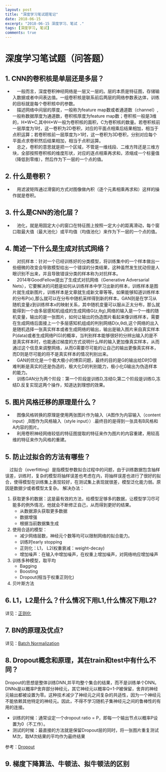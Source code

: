 ```yaml
---
layout: post
title: "深度学习笔试题笔记"
date: 2018-06-15
excerpt: "2018-06-15 深度学习、笔试 ."
tags: [深度学习, 笔试]
comments: true
---
```

# **深度学习笔试题（问答题）**

## 1. CNN的卷积核是单层还是多层？  
* &ensp;&ensp;一般而言，深度卷积神经网络是一层又一层的。层的本质是特征图，存储输入数据或者中间表达值。一组卷积核是联系前后两层的网络参数表达体，训练的目标就是每个卷积核中的参数。 
* &ensp;&ensp;描述网络中间层的厚度，一般称为feature map数或者通道数（channel）,一般称数据厚度为通道数，卷积核厚度为feature map数；卷积核一般是3维的，H\*W\*C,其中H\*W一般为卷积核的面积，C为卷积核的数量。若卷积核前一层厚度为1时，这一卷积为2D卷积，对应的平面点相乘后结果相加，相当于点积运算；若卷积核前一层厚度为>1时，这一卷积为3D卷积，分别对应每个平面点求卷积然后结果相加，相当于点积运算。  
* &ensp;&ensp;总之，卷积的意思就是把一个区域，不管是一维线段、二维方阵还是三维方块，全部按照卷积核的维度形状，对应的逐点相乘再求和，浓缩成一个标量值（降低到零维），然后作为下一层的一个点的值。 

## 2. 什么是卷积？  
* &ensp;&ensp;用滤波矩阵通过滑窗的方式对图像做內积（逐个元素相乘再求和）这样的操作就是卷积。  

## 3. 什么是CNN的池化层？  
* &ensp;&ensp;池化，就是用固定大小的窗口在特征图上按照一定大小的距离滑动，每个窗口取最大值（最大池化）或平均值（均值池化）来作为下一层的一个点的值。  

## 4. 简述一下什么是生成对抗式网络？  
* &ensp;&ensp;对抗样本：针对一个已经训练好的分类模型，将训练集中的一个样本做出一些细微的改变会导致模型给出一个错误的分类结果，这种虽然发生扰动但是人眼识别不出来，并且导致错误分类的样本称为对抗样本。  
* &ensp;&ensp;2014年GoodFellow提出了生成式对抗网络（Generative Adversarial Nets），它要解决的问题是如何从训练样本中学习出新的样本，训练样本是图片就生成新图片，训练样本是文章就生成新文章等等。如果能够知道训练样本的分布P(x),那么就可以在分布中随机采样得到新的样本。GAN则是在学习从随机变量z到训练样本x的映射关系，其中随机变量可以服从正太分布，那么就能得到一个由多层感知机组成的生成网络G(z,θg),网络的输入是一个一维的随机变量，输出的是一张图片，如何让输出的伪造图片看起来像训练样本，需要在生成网络后面接上一个多层感知机组成的判别网络D(x,θd),这个网络的出入是随机选择一张真实样本或者生成网络的输出，输出是输入图片来自真实样本P(data)或者生成网络P(G)的概率，当判别样本能够很好的分辨出输入的是不是真实样本时，也能通过梯度的方式说明什么样的输入更加像真实样本，从而通过这个信息来调整网络，从而G需要尽可能的让自己的输出更像真实样本，而D则是尽可能的将不是真实样本的情况判别出来。  
* &ensp;&ensp;GAN的优化是一个极大极小的博弈问题，最终的目的是G的输出给D时D很难判断是真实的还是伪造的，极大化D的判别能力，极小化G输出为伪造样本的能力。  
* &ensp;&ensp;训练GAN分为两个阶段：第一个阶段是训练D,冻结G;第二个阶段是训练G,冻结D.反复实现这两个操作，知道达到理想的效果。

## 5. 图片风格迁移的原理是什么？ 
* &ensp;&ensp;图像风格转换的原理是使用两张图片作为输入（A图作为内容输入（content input）,B图作为风格输入（style input））.最终目的是得到一张具有B风格和A内容的图片。
* &ensp;&ensp;利用卷积神经网络较低的特征图提取的特征来作为图片的内容重建，用较高维的特征来作为风格的重建。

## 5. 防止过拟合的方法有哪些？
&ensp;&ensp;过拟合（overfitting）是指模型参数拟合过程中的问题，由于训练数据包含抽样误差，训练时，复杂的模型将抽样误差也考虑在内，将抽样误差也进行了很好的拟合，使得模型在训练集上表现较好，在测试集上表现就很差，模型泛化能力弱。原因是数据少或者模型太复杂。
解决办法：
1. 获取更多的数据：这是最有效的方法，给模型足够多的数据，让模型学习尽可能多的例外情况，他就会不断修正自己，从而得到更好的结果。
    * 从数据源头获取更多数据
    * 数据增强
    * 根据当前数据集生成
2. 使用合适的模型：
    * 减少网络层数，神经元个数等均可以限制网络的拟合能力。
    * 训练时early stopping
    * 正则化：L1， L2(权重衰减：weight-decay)
    * 增加噪声：在输入中增加噪声，在权重上增加噪声，对网络响应增加噪声
3. 训练多种模型，取平均
    * Bagging
    * Boosting
    * Dropout(相当于权重正则化)
4. 贝叶斯方法

## 6. L1，L2是什么？什么情况下用L1,什么情况下用L2?
详见：[正则化](https://xmxxiong.github.io/正则化-post/)  

## 7. BN的原理及优点?
详见：[Batch Normalization](https://xmxxiong.github.io/Batch-Normalization-post/)  

## 8. Dropout概念和原理，其在train和test中有什么不同？
Dropout的思想是整体训练DNN,并平均整个集合的结果，而不是训练单个DNN。DNNs是以概率P舍弃部分神经元，其它神经元以概率Q=1-P被保留，舍弃的神经元输出都被设置为零。这种技术减少了神经元之间复杂的共适性，因为一个神经元不能依赖其他特定的神经元。因此，不得不学习随机子集神经元之间的鲁棒性的有用的连接。
* 训练的时候：通常设定一个dropout ratio = P，即每一个输出节点以概率P设置为0（不工作）。
* 测试的时候：最直接的方法就是保留Dropout层的同时，将一张图片重复测试M次，取M次结果的平均作为最终结果

参考：[Dropout](https://www.cnblogs.com/welhzh/p/6648613.html)

## 9. 梯度下降算法、牛顿法、拟牛顿法的区别

